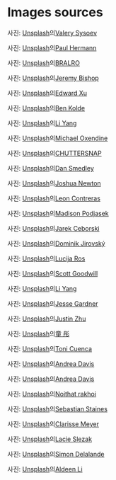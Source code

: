 # Images sources

사진: <a href="https://unsplash.com/ko/%EC%82%AC%EC%A7%84/%EB%B0%A4%EC%97%90%EB%8A%94-%EC%82%B0%EC%97%90-%EB%8F%94-%ED%85%90%ED%8A%B8-3tXhHMFvNc4?utm_content=creditCopyText&utm_medium=referral&utm_source=unsplash">Unsplash</a>의<a href="https://unsplash.com/ko/@valerysysoev?utm_content=creditCopyText&utm_medium=referral&utm_source=unsplash">Valery Sysoev</a>

사진: <a href="https://unsplash.com/ko/%EC%82%AC%EC%A7%84/%ED%9A%8C%EC%83%89-%EA%B8%88%EC%86%8D-%EC%A7%91%EA%B2%8C%EC%99%80-%EB%B6%88%EC%97%90-%EA%B5%AC%EC%9A%B4-%EA%B3%A0%EA%B8%B0-jeiqzOgwwKU?utm_content=creditCopyText&utm_medium=referral&utm_source=unsplash">Unsplash</a>의<a href="https://unsplash.com/ko/@plhrmnn?utm_content=creditCopyText&utm_medium=referral&utm_source=unsplash">Paul Hermann</a>

사진: <a href="https://unsplash.com/ko/%EC%82%AC%EC%A7%84/%EA%B3%A0%EA%B8%B0%EC%99%80-%EC%95%BC%EC%B1%84%EB%A5%BC-%EA%B3%81%EB%93%A4%EC%9D%B8-%EA%B7%B8%EB%A6%B4-0BpPdfrWR6s?utm_content=creditCopyText&utm_medium=referral&utm_source=unsplash">Unsplash</a>의<a href="https://unsplash.com/ko/@bralro?utm_content=creditCopyText&utm_medium=referral&utm_source=unsplash">BRALRO</a>

사진: <a href="https://unsplash.com/ko/%EC%82%AC%EC%A7%84/%ED%95%9C-%EC%82%AC%EB%9E%8C%EC%9D%B4-%EA%B7%B8%EB%A6%B4%EC%97%90%EC%84%9C-%EC%9D%8C%EC%8B%9D%EC%9D%84-%EC%9A%94%EB%A6%AC%ED%95%98%EA%B3%A0-%EC%9E%88%EC%8A%B5%EB%8B%88%EB%8B%A4-ifyCg2yVOSk?utm_content=creditCopyText&utm_medium=referral&utm_source=unsplash">Unsplash</a>의<a href="https://unsplash.com/ko/@jeremybishop?utm_content=creditCopyText&utm_medium=referral&utm_source=unsplash">Jeremy Bishop</a>

사진: <a href="https://unsplash.com/ko/%EC%82%AC%EC%A7%84/%ED%9D%B0%EC%83%89%EA%B3%BC-%EB%B9%A8%EA%B0%84%EC%83%89-%EA%BD%83-%EC%84%B8%EB%9D%BC%EB%AF%B9-%EC%A0%91%EC%8B%9C%EC%97%90-%EC%96%87%EA%B2%8C-%EC%8D%AC-%ED%86%A0%EB%A7%88%ED%86%A0-v7O2vW63A2c?utm_content=creditCopyText&utm_medium=referral&utm_source=unsplash">Unsplash</a>의<a href="https://unsplash.com/ko/@blurjoy?utm_content=creditCopyText&utm_medium=referral&utm_source=unsplash">Edward Xu</a>

사진: <a href="https://unsplash.com/ko/%EC%82%AC%EC%A7%84/%ED%96%87%EB%B3%95%EC%9D%B4-%EC%9E%98-%EB%93%9C%EB%8A%94-%EB%8B%AC%EA%B1%80%EC%9D%84-%EA%B3%81%EB%93%A4%EC%9D%B8-%EB%B9%B5%EC%9D%B4-%ED%9D%B0%EC%83%89-%EC%84%B8%EB%9D%BC%EB%AF%B9-%EC%A0%91%EC%8B%9C%EC%97%90-%EB%8B%B4%EA%B2%A8-%EB%82%98%EC%98%B5%EB%8B%88%EB%8B%A4-FFqNATH27EM?utm_content=creditCopyText&utm_medium=referral&utm_source=unsplash">Unsplash</a>의<a href="https://unsplash.com/ko/@benkolde?utm_content=creditCopyText&utm_medium=referral&utm_source=unsplash">Ben Kolde</a>

사진: <a href="https://unsplash.com/ko/%EC%82%AC%EC%A7%84/%EA%B0%88%EC%83%89-%EB%82%98%EB%AC%B4-%EB%8F%84%EB%A7%88%EC%97%90-%EA%B2%80%EC%9D%80-%EC%9A%94%EB%A6%AC-%EB%83%84%EB%B9%84-ZlveB8hwj4c?utm_content=creditCopyText&utm_medium=referral&utm_source=unsplash">Unsplash</a>의<a href="https://unsplash.com/ko/@ly0ns?utm_content=creditCopyText&utm_medium=referral&utm_source=unsplash">Li Yang</a>

사진: <a href="https://unsplash.com/ko/%EC%82%AC%EC%A7%84/%EB%B0%94%EB%8B%A5%EC%97%90-%EB%88%84%EC%9B%8C%EC%9E%88%EB%8A%94-%EC%84%B1%EC%9D%B8-%EA%B3%A8%EB%93%9C-%EA%B3%A8%EB%93%A0-%EB%A6%AC%ED%8A%B8%EB%A6%AC%EB%B2%84-t7wwffh6x8E?utm_content=creditCopyText&utm_medium=referral&utm_source=unsplash">Unsplash</a>의<a href="https://unsplash.com/ko/@oxendine_?utm_content=creditCopyText&utm_medium=referral&utm_source=unsplash">Michael Oxendine</a>

사진: <a href="https://unsplash.com/ko/%EC%82%AC%EC%A7%84/%EB%B6%88%ED%83%80%EB%8A%94-%EC%BA%A0%ED%94%84-%ED%8C%8C%EC%9D%B4%EC%96%B4-%EC%82%AC%EC%A7%84-rLm4Wq96h_0?utm_content=creditCopyText&utm_medium=referral&utm_source=unsplash">Unsplash</a>의<a href="https://unsplash.com/ko/@chuttersnap?utm_content=creditCopyText&utm_medium=referral&utm_source=unsplash">CHUTTERSNAP</a>

사진: <a href="https://unsplash.com/ko/%EC%82%AC%EC%A7%84/%EB%B6%88%EC%97%90-%ED%95%98%EC%96%80-%EB%A9%B4%EB%B4%89-ooY98n6dUpc?utm_content=creditCopyText&utm_medium=referral&utm_source=unsplash">Unsplash</a>의<a href="https://unsplash.com/ko/@nadyeldems?utm_content=creditCopyText&utm_medium=referral&utm_source=unsplash">Dan Smedley</a>

사진: <a href="https://unsplash.com/ko/%EC%82%AC%EC%A7%84/%EC%95%BC%EA%B0%84-%ED%99%94%EC%9E%AC-%ED%81%B4%EB%A1%9C%EC%A6%88%EC%97%85-%EC%82%AC%EC%A7%84-7qjqQjt7zXQ?utm_content=creditCopyText&utm_medium=referral&utm_source=unsplash">Unsplash</a>의<a href="https://unsplash.com/ko/@joshuanewton?utm_content=creditCopyText&utm_medium=referral&utm_source=unsplash">Joshua Newton</a>

사진: <a href="https://unsplash.com/ko/%EC%82%AC%EC%A7%84/%ED%99%94%EB%8D%95%EC%97%90-%EB%A7%88%EC%8B%9C%EB%A9%9C%EB%A1%9C%EC%9D%98-%EC%84%A0%ED%83%9D%EC%A0%81-%EC%B4%88%EC%A0%90-%EC%82%AC%EC%A7%84-YndHL7gQIJE?utm_content=creditCopyText&utm_medium=referral&utm_source=unsplash">Unsplash</a>의<a href="https://unsplash.com/ko/@lc_photography?utm_content=creditCopyText&utm_medium=referral&utm_source=unsplash">Leon Contreras</a>

사진: <a href="https://unsplash.com/ko/%EC%82%AC%EC%A7%84/%EB%B0%A9%EC%97%90-%EC%B9%A8%EB%8C%80-%EB%AA%87-%EA%B0%9C-fIIrP5HZWLs?utm_content=creditCopyText&utm_medium=referral&utm_source=unsplash">Unsplash</a>의<a href="https://unsplash.com/ko/@madi_pojo?utm_content=creditCopyText&utm_medium=referral&utm_source=unsplash">Madison Podjasek</a>

사진: <a href="https://unsplash.com/ko/%EC%82%AC%EC%A7%84/%EC%84%9C%EB%9E%8D%EC%97%90-%EC%9E%88%EB%8A%94-%EC%9D%80%EC%8B%9D%EA%B8%B0-yw3UaP-5ybM?utm_content=creditCopyText&utm_medium=referral&utm_source=unsplash">Unsplash</a>의<a href="https://unsplash.com/ko/@jarson?utm_content=creditCopyText&utm_medium=referral&utm_source=unsplash">Jarek Ceborski</a>

사진: <a href="https://unsplash.com/ko/%EC%82%AC%EC%A7%84/%ED%85%90%ED%8A%B8-%EC%95%88%EC%97%90-%EB%88%84%EC%9B%8C-%EC%82%B0%EC%9D%84-%EB%82%B4%EB%A0%A4%EB%8B%A4%EB%B3%B4%EB%8A%94-%EC%82%AC%EB%9E%8C-re2LZOB2XvY?utm_content=creditCopyText&utm_medium=referral&utm_source=unsplash">Unsplash</a>의<a href="https://unsplash.com/ko/@dominik_jirovsky?utm_content=creditCopyText&utm_medium=referral&utm_source=unsplash">Dominik Jirovský</a>

사진: <a href="https://unsplash.com/ko/%EC%82%AC%EC%A7%84/%ED%9D%B0-%EB%93%9C%EB%A0%88%EC%8A%A4%EB%A5%BC-%EC%9E%85%EA%B3%A0-%EC%9E%88%EB%8A%94-%EC%97%AC%EC%9E%90-MlCaPR4UTSw?utm_content=creditCopyText&utm_medium=referral&utm_source=unsplash">Unsplash</a>의<a href="https://unsplash.com/ko/@lucija_ros?utm_content=creditCopyText&utm_medium=referral&utm_source=unsplash">Lucija Ros</a>

사진: <a href="https://unsplash.com/ko/%EC%82%AC%EC%A7%84/%ED%91%B8%EB%A5%B8-%EB%82%98%EB%AC%B4-%EA%B7%BC%EC%B2%98%EC%9D%98-%EC%98%A4%EB%A0%8C%EC%A7%80-%EC%BA%A0%ED%95%91-%ED%85%90%ED%8A%B8-y8Ngwq34_Ak?utm_content=creditCopyText&utm_medium=referral&utm_source=unsplash">Unsplash</a>의<a href="https://unsplash.com/ko/@scottagoodwill?utm_content=creditCopyText&utm_medium=referral&utm_source=unsplash">Scott Goodwill</a>

사진: <a href="https://unsplash.com/ko/%EC%82%AC%EC%A7%84/%EC%82%B0%EC%9D%84-%EB%B0%B0%EA%B2%BD%EC%9C%BC%EB%A1%9C-%EB%93%A4%ED%8C%90%EC%97%90-%EC%84%A4%EC%B9%98%EB%90%9C-%ED%85%90%ED%8A%B8-HpNcXyMfYzw?utm_content=creditCopyText&utm_medium=referral&utm_source=unsplash">Unsplash</a>의<a href="https://unsplash.com/ko/@ly0ns?utm_content=creditCopyText&utm_medium=referral&utm_source=unsplash">Li Yang</a>

사진: <a href="https://unsplash.com/ko/%EC%82%AC%EC%A7%84/%EC%A3%BC%ED%99%A9%EC%83%89-%EC%95%BC%EC%99%B8-%ED%85%90%ED%8A%B8-wTVr4HR4SBI?utm_content=creditCopyText&utm_medium=referral&utm_source=unsplash">Unsplash</a>의<a href="https://unsplash.com/ko/@plasticmind?utm_content=creditCopyText&utm_medium=referral&utm_source=unsplash">Jesse Gardner</a>

사진: <a href="https://unsplash.com/ko/%EC%82%AC%EC%A7%84/%EB%B0%A4%EC%97%90%EB%8A%94-%ED%95%9C-%EB%AC%B4%EB%A6%AC%EC%9D%98-%ED%85%90%ED%8A%B8%EA%B0%80-%EB%B6%88%EC%9D%84-%EB%B0%9D%ED%98%94%EC%8A%B5%EB%8B%88%EB%8B%A4-rPrtQyp2Hno?utm_content=creditCopyText&utm_medium=referral&utm_source=unsplash">Unsplash</a>의<a href="https://unsplash.com/ko/@loverhythm?utm_content=creditCopyText&utm_medium=referral&utm_source=unsplash">Justin Zhu</a>

사진: <a href="https://unsplash.com/ko/%EC%82%AC%EC%A7%84/%EA%B7%B8%EB%A3%B9-%EC%96%91%EA%B3%A0%EA%B8%B0-%EB%A8%B9%EB%8A%94-%EC%9E%94%EB%94%94-KjLD6XBNWek?utm_content=creditCopyText&utm_medium=referral&utm_source=unsplash">Unsplash</a>의<a href="https://unsplash.com/ko/@liz99?utm_content=creditCopyText&utm_medium=referral&utm_source=unsplash">童 彤</a>

사진: <a href="https://unsplash.com/ko/%EC%82%AC%EC%A7%84/%EB%B6%84%ED%99%8D%EC%83%89-%ED%8C%BD%EC%B0%BD%EC%8B%9D-%ED%94%8C%EB%9D%BC%EB%B0%8D%EA%B3%A0%EC%99%80-%EB%85%B9%EC%83%89-%ED%8C%BD%EC%B0%BD%EC%8B%9D-%EB%B0%98%EC%A7%80-55MySYrKf5w?utm_content=creditCopyText&utm_medium=referral&utm_source=unsplash">Unsplash</a>의<a href="https://unsplash.com/ko/@tonicuenca?utm_content=creditCopyText&utm_medium=referral&utm_source=unsplash">Toni Cuenca</a>

사진: <a href="https://unsplash.com/ko/%EC%82%AC%EC%A7%84/%EC%B9%A8%EB%8C%80%EC%97%90-%ED%9D%B0%EC%83%89-%EC%B9%A8%EB%8C%80-%EB%A6%B0%EB%84%A8-TqvycjCsI6A?utm_content=creditCopyText&utm_medium=referral&utm_source=unsplash">Unsplash</a>의<a href="https://unsplash.com/ko/@andreaedavis?utm_content=creditCopyText&utm_medium=referral&utm_source=unsplash">Andrea Davis</a>

사진: <a href="https://unsplash.com/ko/%EC%82%AC%EC%A7%84/%EA%B0%88%EC%83%89-%EB%82%98%EB%AC%B4-%ED%85%8C%EC%9D%B4%EB%B8%94-%EC%98%86%EC%97%90-%ED%9D%B0%EC%83%89-%EC%86%8C%ED%8C%8C-nbI8gqbBaHo?utm_content=creditCopyText&utm_medium=referral&utm_source=unsplash">Unsplash</a>의<a href="https://unsplash.com/ko/@andreaedavis?utm_content=creditCopyText&utm_medium=referral&utm_source=unsplash">Andrea Davis</a>

사진: <a href="https://unsplash.com/ko/%EC%82%AC%EC%A7%84/%ED%9D%B0-%EB%B2%BD%EC%97%90-%EC%9E%A5%EC%B0%A9-%EB%90%9C-%EC%8B%A4%EB%B2%84-%EC%83%A4%EC%9B%8C-%ED%97%A4%EB%93%9C-gikFNjNd1iM?utm_content=creditCopyText&utm_medium=referral&utm_source=unsplash">Unsplash</a>의<a href="https://unsplash.com/ko/@noithatrakhoi?utm_content=creditCopyText&utm_medium=referral&utm_source=unsplash">Noithat rakhoi</a>

사진: <a href="https://unsplash.com/ko/%EC%82%AC%EC%A7%84/%EC%8A%A4%EB%85%B8%EC%9A%B0-%EC%8A%A4%ED%82%A4-%EB%B8%94%EB%A0%88%EC%9D%B4%EB%93%9C-%ED%8A%B8%EB%A6%AD%EC%9D%84-%ED%95%98%EB%8A%94-%EA%B0%88%EC%83%89-%EC%9E%AC%ED%82%B7%EC%9D%84-%EC%9E%85%EC%9D%80-%EC%82%AC%EB%9E%8C-xZIFEPtRsRI?utm_content=creditCopyText&utm_medium=referral&utm_source=unsplash">Unsplash</a>의<a href="https://unsplash.com/ko/@seabas?utm_content=creditCopyText&utm_medium=referral&utm_source=unsplash">Sebastian Staines</a>

사진: <a href="https://unsplash.com/ko/%EC%82%AC%EC%A7%84/%EB%B0%A4%EC%97%90%EB%8A%94-%EA%B0%88%EC%83%89%EA%B3%BC-%EC%B4%88%EB%A1%9D%EC%83%89-%EB%82%98%EB%AC%B4-N88l6zWEhZk?utm_content=creditCopyText&utm_medium=referral&utm_source=unsplash">Unsplash</a>의<a href="https://unsplash.com/ko/@clarissemeyer?utm_content=creditCopyText&utm_medium=referral&utm_source=unsplash">Clarisse Meyer</a>

사진: <a href="https://unsplash.com/ko/%EC%82%AC%EC%A7%84/%ED%95%B4%EB%B3%80%EC%97%90-%EC%88%98%EC%A7%81%EC%9C%BC%EB%A1%9C-%EC%84%9C%EC%9E%88%EB%8A%94-%ED%9D%B0%EC%83%89-%EC%84%9C%ED%95%91-%EB%B3%B4%EB%93%9C-7yqyQQXgOT8?utm_content=creditCopyText&utm_medium=referral&utm_source=unsplash">Unsplash</a>의<a href="https://unsplash.com/ko/@nbb_photos?utm_content=creditCopyText&utm_medium=referral&utm_source=unsplash">Lacie Slezak</a>

사진: <a href="https://unsplash.com/ko/%EC%82%AC%EC%A7%84/%EB%B0%A4-%EC%8B%9C%EA%B0%84-%EB%8F%99%EC%95%88-%EA%B0%88%EC%83%89-%ED%95%84%EB%93%9C%EC%97%90-%ED%9D%B0%EC%83%89%EA%B3%BC-%EA%B2%80%EC%9D%80-%EC%83%89-%EC%9C%84%EC%84%B1-%EC%A0%91%EC%8B%9C-otj8oAU1Iq8?utm_content=creditCopyText&utm_medium=referral&utm_source=unsplash">Unsplash</a>의<a href="https://unsplash.com/ko/@simon_dld?utm_content=creditCopyText&utm_medium=referral&utm_source=unsplash">Simon Delalande</a>

사진: <a href="https://unsplash.com/ko/%EC%82%AC%EC%A7%84/%ED%9D%B0%EC%83%89%EA%B3%BC-%EA%B0%88%EC%83%89-%EC%95%88%EB%9C%B0-%EC%9A%B0%EC%82%B0-jH2vyek3t8Q?utm_content=creditCopyText&utm_medium=referral&utm_source=unsplash">Unsplash</a>의<a href="https://unsplash.com/ko/@aldlix?utm_content=creditCopyText&utm_medium=referral&utm_source=unsplash">Aldeen Li</a>
